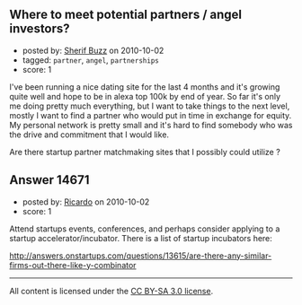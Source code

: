 ## Where to meet potential partners / angel investors?

- posted by: [Sherif Buzz](https://stackexchange.com/users/-1/4592-sherif-buzz) on 2010-10-02
- tagged: `partner`, `angel`, `partnerships`
- score: 1

I've been running a nice dating site for the last 4 months and it's growing quite well and hope to be in alexa top 100k by end of year. So far it's only me doing pretty much everything, but I want to take things to the next level, mostly I want to find a partner who would put in time in exchange for equity. My personal network is pretty small and it's hard to find somebody who was the drive and commitment that I would like.

Are there startup partner matchmaking sites that I possibly could utilize ? 


## Answer 14671

- posted by: [Ricardo](https://stackexchange.com/users/-1/42-ricardo) on 2010-10-02
- score: 1

Attend startups events, conferences, and perhaps consider applying to a startup accelerator/incubator. There is a list of startup incubators here:

http://answers.onstartups.com/questions/13615/are-there-any-similar-firms-out-there-like-y-combinator



---

All content is licensed under the [CC BY-SA 3.0 license](https://creativecommons.org/licenses/by-sa/3.0/).
